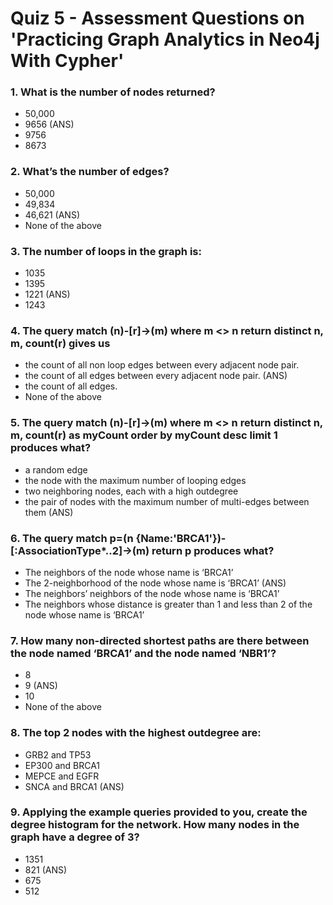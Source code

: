 # Quiz 5 - Assessment Questions on 'Practicing Graph Analytics in Neo4j With Cypher'

### 1. What is the number of nodes returned?

- 50,000
- 9656 (ANS)
- 9756
- 8673

### 2. What’s the number of edges?

- 50,000
- 49,834
- 46,621 (ANS)
- None of the above

### 3. The number of loops in the graph is:

- 1035
- 1395
- 1221 (ANS)
- 1243

### 4. The query match (n)-[r]->(m) where m <> n return distinct n, m, count(r) gives us

- the count of all non loop edges between every adjacent node pair.
- the count of all edges between every adjacent node pair. (ANS)
- the count of all edges.
- None of the above

### 5. The query match (n)-[r]->(m) where m <> n return distinct n, m, count(r) as myCount order by myCount desc limit 1 produces what?

- a random edge
- the node with the maximum number of looping edges
- two neighboring nodes, each with a high outdegree
- the pair of nodes with the maximum number of multi-edges between them (ANS)

### 6. The query match p=(n {Name:'BRCA1'})-[:AssociationType*..2]->(m) return p produces what?

- The neighbors of the node whose name is ‘BRCA1’
- The 2-neighborhood of the node whose name is ‘BRCA1’ (ANS)
- The neighbors’ neighbors of the node whose name is ‘BRCA1’
- The neighbors whose distance is greater than 1 and less than 2 of the node whose name is ‘BRCA1’

### 7. How many non-directed shortest paths are there between the node named ‘BRCA1’ and the node named ‘NBR1’?

- 8
- 9 (ANS)
- 10
- None of the above

### 8. The top 2 nodes with the highest outdegree are:

- GRB2 and TP53
- EP300 and BRCA1
- MEPCE and EGFR
- SNCA and BRCA1 (ANS)

### 9. Applying the example queries provided to you, create the degree histogram for the network. How many nodes in the graph have a degree of 3?

- 1351
- 821 (ANS)
- 675
- 512
